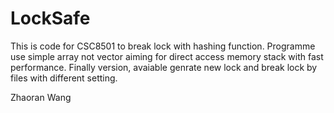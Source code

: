 # LockSafe
This is code for CSC8501 to break lock with hashing function.
Programme use simple array not vector aiming for direct access memory stack with fast performance.
Finally version, avaiable genrate new lock and break lock by files with different setting.

Zhaoran Wang
